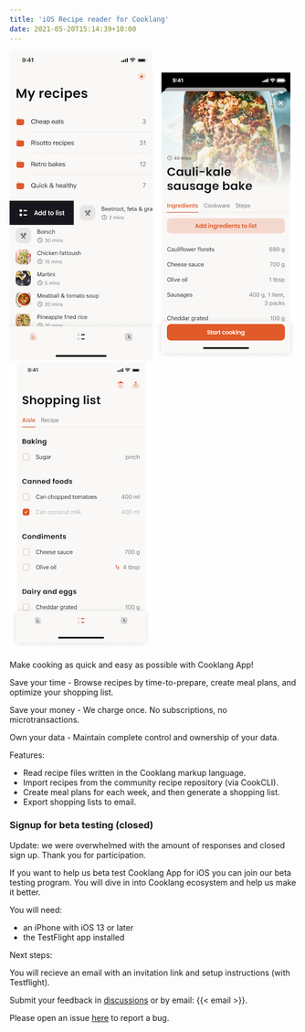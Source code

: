 ```yaml
---
title: 'iOS Recipe reader for Cooklang'
date: 2021-05-20T15:14:39+10:00
---
```


![Recipes](/app/recipes.png)
![Recipe](/app/recipe-ingredients.png)
![Shopping list](/app/shopping-list.png)

Make cooking as quick and easy as possible with Cooklang App!

Save your time - Browse recipes by time-to-prepare, create meal plans, and optimize your shopping list.

Save your money - We charge once. No subscriptions, no microtransactions.

Own your data - Maintain complete control and ownership of your data.

Features:
- Read recipe files written in the Cooklang markup language.
- Import recipes from the community recipe repository (via CookCLI).
- Create meal plans for each week, and then generate a shopping list.
- Export shopping lists to email.

### Signup for beta testing (closed)

Update: we were overwhelmed with the amount of responses and closed sign up. Thank you for participation.

If you want to help us beta test Cooklang App for iOS you can join our beta testing program. You will dive in into Cooklang ecosystem and help us make it better.

You will need:

* an iPhone with iOS 13 or later
* the TestFlight app installed

Next steps:

You will recieve an email with an invitation link and setup instructions (with Testflight).

Submit your feedback in [discussions](https://github.com/cooklang/cooklang-ios-app/discussions) or by email: {{< email >}}.

Please open an issue [here](https://github.com/cooklang/cooklang-ios-app/issues) to report a bug.
